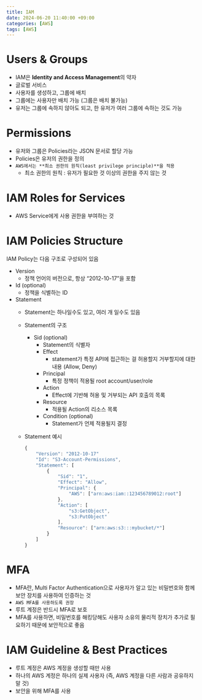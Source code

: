 ```yaml
---
title: IAM
date: 2024-06-20 11:40:00 +09:00
categories: [AWS]
tags: [AWS]
---
```


# Users & Groups

- IAM은 **Identity and Access Management**의 약자
- 글로벌 서비스
- 사용자를 생성하고, 그룹에 배치
- 그룹에는 사용자만 배치 가능 (그룹은 배치 불가능)
- 유저는 그룹에 속하지 않아도 되고, 한 유저가 여러 그룹에 속하는 것도 가능

# Permissions

- 유저와 그룹은 Policies라는 JSON 문서로 할당 가능
- Policies은 유저의 권한을 정의
- `AWS에서는 **최소 권한의 원칙(least privilege principle)**을 적용`
    - 최소 권한의 원칙 : 유저가 필요한 것 이상의 권한을 주지 않는 것

# IAM Roles for Services

- AWS Service에게 사용 권한을 부여하는 것

# IAM Policies Structure

IAM Policy는 다음 구조로 구성되어 있음

- Version
    - 정책 언어의 버전으로, 항상 “2012-10-17”을 포함
- Id (optional)
    - 정책을 식별하는 ID
- Statement
    - Statement는 하나일수도 있고, 여러 개 일수도 있음
    - Statement의 구조
        - Sid (optional)
            - Statement의 식별자
            - Effect
                - statement가 특정 API에 접근하는 걸 허용할지 거부할지에 대한 내용 (Allow, Deny)
            - Principal
                - 특정 정책이 적용될 root account/user/role
            - Action
                - Effect에 기반해 허용 및 거부되는 API 호출의 목록
            - Resource
                - 적용될 Action의 리소스 목록
            - Condition (optional)
                - Statement가 언제 적용될지 결정
    - Statement 예시
        
        ```jsx
        {
        	"Version": "2012-10-17"
        	"Id": "S3-Account-Permissions",
        	"Statement": [
        		{
        			"Sid": "1",
        			"Effect": "Allow",
        			"Principal": {
        				"AWS": ["arn:aws:iam::123456789012:root"]
        			},
        			"Action": [
        				"s3:GetObject",
        				"s3:PutObject"
        			],
        			"Resource": ["arn:aws:s3:::mybucket/*"]
        		}
        	]
        }
        ```
        

# MFA

- MFA란, Multi Factor Authentication으로 사용자가 알고 있는 비밀번호와 함께 보안 장치를 사용하여 인증하는 것
- `AWS MFA를 사용하도록 권장`
- 루트 계정은 반드시 MFA로 보호
- MFA를 사용하면, 비밀번호를 해킹당해도 사용자 소유의 물리적 장치가 추가로 필요하기 때문에 보안적으로 좋음

# IAM Guideline & Best Practices

- 루트 계정은 AWS 계정을 생성할 때만 사용
- 하나의 AWS 계정은 하나의 실제 사용자 (즉, AWS 계정을 다른 사람과 공유하지 말 것)
- 보안을 위해 MFA를 사용
